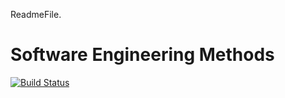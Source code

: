 ReadmeFile.
# Software Engineering Methods
[![Build Status](https://travis-ci.org/Richard-Herz/Set08103CWG1.svg?branch=Develop)](https://travis-ci.org/Richard-Herz/Set08103CWG1)